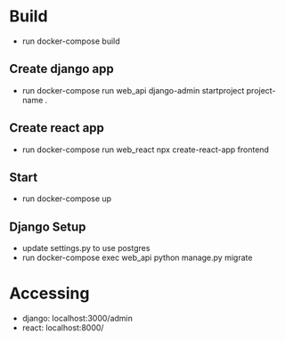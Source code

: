 # Build
- run docker-compose build

## Create django app
- run docker-compose run web_api django-admin startproject project-name .

## Create react app
- run docker-compose run web_react npx create-react-app frontend

## Start
- run docker-compose up

## Django Setup
- update settings.py to use postgres
- run docker-compose exec web_api python manage.py migrate

# Accessing
- django: localhost:3000/admin
- react: localhost:8000/ 
